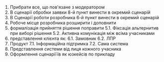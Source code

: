 1. Прибрати все, що пов'язане з модератором
2. В сценарії обробки заявки 8-й пункт винести в окремий сценарій
3. В Сценарії роботи розробника 6-й пункт винести в окремий сценарій
4. Робоче місце розробника розширити і доповнити
5. формалізація прийняття рішення поправити
  5.1. Фіксація альтернитив при виборі рішення
  5.2. Активна комунікація між всіма учасниками
6. представлення клієнта як:
  6.1. Замовник
  6.2. ЛПР
7. Продукт
  7.1. Інформаційна підтримка
  7.2. Сама система
8. Представлення системи від лиця кожного учасника
9. Оформлення сценаріїїв як юзкейсів по прикладу
